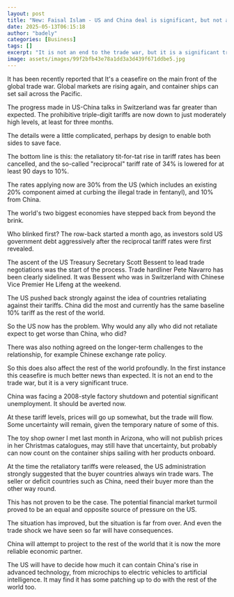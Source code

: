 ```yaml
---
layout: post
title: "New: Faisal Islam - US and China deal is significant, but not an end to the trade war"
date: 2025-05-13T06:15:18
author: "badely"
categories: [Business]
tags: []
excerpt: "It is not an end to the trade war, but it is a significant truce, writes the BBC's economics editor."
image: assets/images/99f2bfb43e78a1dd3a3d439f671ddbe5.jpg
---
```


It has been recently reported that It's a ceasefire on the main front of the global trade war. Global markets are rising again, and container ships can set sail across the Pacific.

The progress made in US-China talks in Switzerland was far greater than expected. The prohibitive triple-digit tariffs are now down to just moderately high levels, at least for three months.

The details were a little complicated, perhaps by design to enable both sides to save face.

The bottom line is this: the retaliatory tit-for-tat rise in tariff rates has been cancelled, and the so-called "reciprocal" tariff rate of 34% is lowered for at least 90 days to 10%. 

The rates applying now are 30% from the US (which includes an existing 20% component aimed at curbing the illegal trade in fentanyl), and 10% from China. 

The world's two biggest economies have stepped back from beyond the brink.

Who blinked first? The row-back started a month ago, as investors sold US government debt aggressively after the reciprocal tariff rates were first revealed.

The ascent of the US Treasury Secretary Scott Bessent to lead trade negotiations was the start of the process. Trade hardliner Pete Navarro has been clearly sidelined. It was Bessent who was in Switzerland with Chinese Vice Premier He Lifeng at the weekend.

The US pushed back strongly against the idea of countries retaliating against their tariffs. China did the most and currently has the same baseline 10% tariff as the rest of the world.

So the US now has the problem. Why would any ally who did not retaliate expect to get worse than China, who did?

There was also nothing agreed on the longer-term challenges to the relationship, for example Chinese exchange rate policy.

So this does also affect the rest of the world profoundly. In the first instance this ceasefire is much better news than expected. It is not an end to the trade war, but it is a very significant truce.

China was facing a 2008-style factory shutdown and potential significant unemployment. It should be averted now.

At these tariff levels, prices will go up somewhat, but the trade will flow. Some uncertainty will remain, given the temporary nature of some of this. 

The toy shop owner I met last month in Arizona, who will not publish prices in her Christmas catalogues, may still have that uncertainty, but probably can now count on the container ships sailing with her products onboard.

At the time the retaliatory tariffs were released, the US administration strongly suggested that the buyer countries always win trade wars. The seller or deficit countries such as China, need their buyer more than the other way round. 

This has not proven to be the case. The potential financial market turmoil proved to be an equal and opposite source of pressure on the US.

The situation has improved, but the situation is far from over. And even the trade shock we have seen so far will have consequences. 

China will attempt to project to the rest of the world that it is now the more reliable economic partner. 

The US will have to decide how much it can contain China's rise in advanced technology, from microchips to electric vehicles to artificial intelligence. It may find it has some patching up to do with the rest of the world too.

